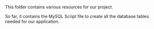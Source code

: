 This folder contains various resources for our project.

So far, it contains the MySQL Script file to create
all the database tables needed for our application.